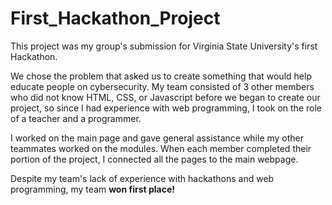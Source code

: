 # First_Hackathon_Project
This project was my group's submission for Virginia State University's first Hackathon. 

We chose the problem that asked us to create something that would help educate people on cybersecurity. My team consisted of 3 other members who did not know HTML, CSS, or Javascript before we began to create our project, so since I had experience with web programming, I took on the role of a teacher and a programmer. 

I worked on the main page and gave general assistance while my other teammates worked on the modules. When each member completed their portion of the project, I connected all the pages to the main webpage. 

Despite my team's lack of experience with hackathons and web programming, my team **won first place!**
